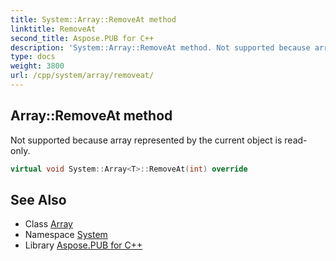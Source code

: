 ```yaml
---
title: System::Array::RemoveAt method
linktitle: RemoveAt
second_title: Aspose.PUB for C++
description: 'System::Array::RemoveAt method. Not supported because array represented by the current object is read-only in C++.'
type: docs
weight: 3800
url: /cpp/system/array/removeat/
---
```

## Array::RemoveAt method


Not supported because array represented by the current object is read-only.

```cpp
virtual void System::Array<T>::RemoveAt(int) override
```


## See Also

* Class [Array](../)
* Namespace [System](../../)
* Library [Aspose.PUB for C++](../../../)
